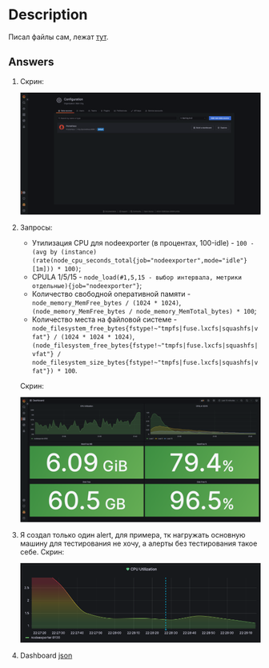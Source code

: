Description
=========

Писал файлы сам, лежат [тут](src/app/).

Answers
---------

1. Скрин:
   
   ![screen1](src/img/img1.png)

2. Запросы:
   * Утилизация CPU для nodeexporter (в процентах, 100-idle) - `100 - (avg by (instance) (rate(node_cpu_seconds_total{job="nodeexporter",mode="idle"}[1m])) * 100)`;
   * CPULA 1/5/15 - `node_load(#1,5,15 - выбор интервала, метрики отдельные){job="nodeexporter"}`;
   * Количество свободной оперативной памяти - `node_memory_MemFree_bytes / (1024 * 1024)`, `(node_memory_MemFree_bytes / node_memory_MemTotal_bytes) * 100`;
   * Количество места на файловой системе - `node_filesystem_free_bytes{fstype!~"tmpfs|fuse.lxcfs|squashfs|vfat"} / (1024 * 1024 * 1024)`, `(node_filesystem_free_bytes{fstype!~"tmpfs|fuse.lxcfs|squashfs|vfat"} / node_filesystem_size_bytes{fstype!~"tmpfs|fuse.lxcfs|squashfs|vfat"}) * 100`.

   Скрин:

   ![screen2](src/img/img2.png) 

3. Я создал только один alert, для примера, тк нагружать основную машину для тестирования не хочу, а алерты без тестирования такое себе. Скрин:
   
   ![screen3](src/img/img3.png)

4. Dashboard [json](src/dashbord.json)